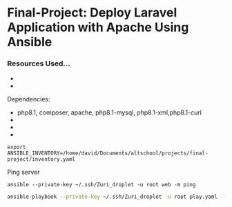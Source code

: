 # Final-Project: Deploy Laravel Application with Apache Using Ansible 

### Resources Used...
- 
- 

Dependencies:
- php8.1, composer, apache, php8.1-mysql, php8.1-xml,php8.1-curl
- 
- 
- 

```
export ANSIBLE_INVENTORY=/home/david/Documents/altschool/projects/final-project/inventory.yaml
```

Ping server
``` shell
ansible --private-key ~/.ssh/Zuri_droplet -u root web -m ping
```
``` sh
ansible-playbook --private-key ~/.ssh/Zuri_droplet -u root play.yaml --check
```